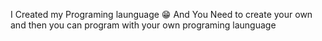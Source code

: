 I Created my Programing launguage 😁
And You Need to create your own
and then you can program with your own programing launguage
